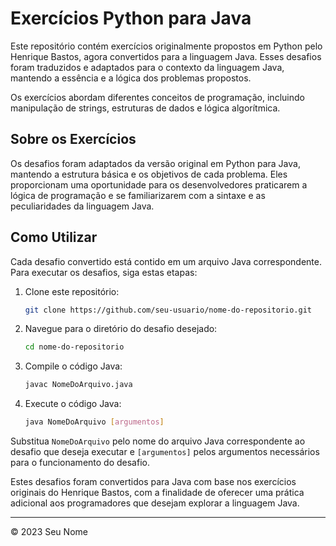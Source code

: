 # Exercícios Python para Java

Este repositório contém exercícios originalmente propostos em Python pelo Henrique Bastos, agora convertidos para a linguagem Java. Esses desafios foram traduzidos e adaptados para o contexto da linguagem Java, mantendo a essência e a lógica dos problemas propostos.

Os exercícios abordam diferentes conceitos de programação, incluindo manipulação de strings, estruturas de dados e lógica algorítmica.

## Sobre os Exercícios

Os desafios foram adaptados da versão original em Python para Java, mantendo a estrutura básica e os objetivos de cada problema. Eles proporcionam uma oportunidade para os desenvolvedores praticarem a lógica de programação e se familiarizarem com a sintaxe e as peculiaridades da linguagem Java.

## Como Utilizar

Cada desafio convertido está contido em um arquivo Java correspondente. Para executar os desafios, siga estas etapas:

1. Clone este repositório:
    ```bash
    git clone https://github.com/seu-usuario/nome-do-repositorio.git
    ```

2. Navegue para o diretório do desafio desejado:
    ```bash
    cd nome-do-repositorio
    ```

3. Compile o código Java:
    ```bash
    javac NomeDoArquivo.java
    ```

4. Execute o código Java:
    ```bash
    java NomeDoArquivo [argumentos]
    ```

Substitua `NomeDoArquivo` pelo nome do arquivo Java correspondente ao desafio que deseja executar e `[argumentos]` pelos argumentos necessários para o funcionamento do desafio.

Estes desafios foram convertidos para Java com base nos exercícios originais do Henrique Bastos, com a finalidade de oferecer uma prática adicional aos programadores que desejam explorar a linguagem Java.

---

© 2023 Seu Nome
